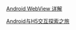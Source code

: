 [Android WebView 详解](https://www.jianshu.com/p/a6f7b391a0b8)

[Android与H5交互探索之旅](https://www.jianshu.com/p/5295cca2873c)
